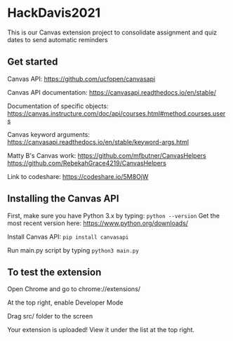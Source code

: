 # HackDavis2021
This is our Canvas extension project to consolidate assignment and quiz dates to send automatic reminders

## Get started
Canvas API: https://github.com/ucfopen/canvasapi

Canvas API documentation: https://canvasapi.readthedocs.io/en/stable/

Documentation of specific objects: https://canvas.instructure.com/doc/api/courses.html#method.courses.users

Canvas keyword arguments: https://canvasapi.readthedocs.io/en/stable/keyword-args.html

Matty B's Canvas work: https://github.com/mfbutner/CanvasHelpers https://github.com/RebekahGrace4219/CanvasHelpers

Link to codeshare: https://codeshare.io/5M8OjW

## Installing the Canvas API
First, make sure you have Python 3.x by typing:
```python --version```
Get the most recent version here: https://www.python.org/downloads/

Install Canvas API:
```pip install canvasapi```

Run main.py script by typing
```python3 main.py```

## To test the extension
Open Chrome and go to chrome://extensions/

At the top right, enable Developer Mode

Drag src/ folder to the screen

Your extension is uploaded! View it under the list at the top right.
